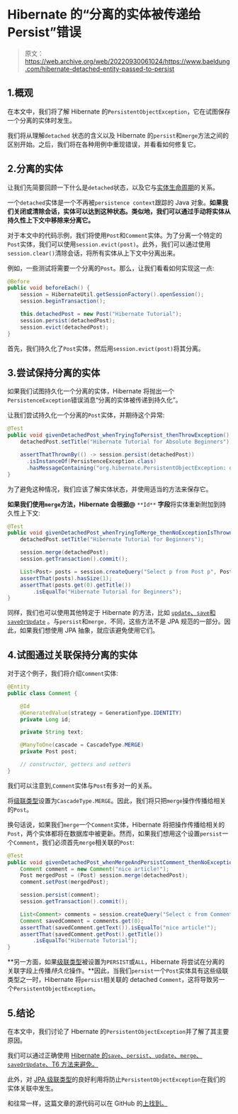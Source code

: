 # Hibernate 的“分离的实体被传递给 Persist”错误

> 原文：<https://web.archive.org/web/20220930061024/https://www.baeldung.com/hibernate-detached-entity-passed-to-persist>

## 1.概观

在本文中，我们将了解 Hibernate 的`PersistentObjectException`，它在试图保存一个分离的实体时发生。

我们将从理解`detached` 状态的含义以及 Hibernate 的`persist`和`merge`方法之间的区别开始。之后，我们将在各种用例中重现错误，并看看如何修复它。

## 2.分离的实体

让我们先简要回顾一下什么是`detached`状态，以及它与[实体生命周期](/web/20220810173509/https://www.baeldung.com/hibernate-entity-lifecycle)的关系。

一个`detached`实体是一个不再被`persistence context`跟踪的 Java 对象。**如果我们关闭或清除会话，实体可以达到这种状态。类似地，我们可以通过手动将实体从持久性上下文中移除来分离它。**

对于本文中的代码示例，我们将使用`Post`和`Comment`实体。为了分离一个特定的`Post`实体，我们可以使用`session.evict(post)`。此外，我们可以通过使用`session.clear()`清除会话，将所有实体从上下文中分离出来。

例如，一些测试将需要一个分离的`Post`。那么，让我们看看如何实现这一点:

```java
@Before
public void beforeEach() {
    session = HibernateUtil.getSessionFactory().openSession();
    session.beginTransaction();

    this.detachedPost = new Post("Hibernate Tutorial");
    session.persist(detachedPost);
    session.evict(detachedPost);
}
```

首先，我们持久化了`Post`实体，然后用`session.evict(post)`将其分离。

## 3.尝试保持分离的实体

如果我们试图持久化一个分离的实体，Hibernate 将抛出一个`PersistenceException`错误消息“分离的实体被传递到持久化”。

让我们尝试持久化一个分离的`Post`实体，并期待这个异常:

```java
@Test
public void givenDetachedPost_whenTryingToPersist_thenThrowException() {
    detachedPost.setTitle("Hibernate Tutorial for Absolute Beginners");

    assertThatThrownBy(() -> session.persist(detachedPost))
      .isInstanceOf(PersistenceException.class)
      .hasMessageContaining("org.hibernate.PersistentObjectException: detached entity passed to persist");
}
```

为了避免这种情况，我们应该了解实体状态，并使用适当的方法来保存它。

**如果我们使用`merge`方法，Hibernate 会根据@** `**Id**` **字段**将实体重新附加到持久性上下文:

```java
@Test
public void givenDetachedPost_whenTryingToMerge_thenNoExceptionIsThrown() {
    detachedPost.setTitle("Hibernate Tutorial for Beginners");

    session.merge(detachedPost);
    session.getTransaction().commit();

    List<Post> posts = session.createQuery("Select p from Post p", Post.class).list();
    assertThat(posts).hasSize(1);
    assertThat(posts.get(0).getTitle())
        .isEqualTo("Hibernate Tutorial for Beginners");
}
```

同样，我们也可以使用其他特定于 Hibernate 的方法，比如 [`update`、`save`和`saveOrUpdate`](/web/20220810173509/https://www.baeldung.com/hibernate-save-persist-update-merge-saveorupdate) 。与`persist`和`merge, `不同，这些方法不是 JPA 规范的一部分。因此，如果我们想使用 JPA 抽象，就应该避免使用它们。

## 4.试图通过关联保持分离的实体

对于这个例子，我们将介绍`Comment`实体:

```java
@Entity
public class Comment {

    @Id
    @GeneratedValue(strategy = GenerationType.IDENTITY)
    private Long id;

    private String text;

    @ManyToOne(cascade = CascadeType.MERGE)
    private Post post;

    // constructor, getters and setters
}
```

我们可以注意到,`Comment`实体与`Post`有多对一的关系。

将[级联类型](/web/20220810173509/https://www.baeldung.com/jpa-cascade-types)设置为`CascadeType.MERGE`。因此，我们将只把`merge`操作传播给相关的`Post`。

换句话说，如果我们`merge`一个`Comment`实体，Hibernate 将把操作传播给相关的`Post`，两个实体都将在数据库中被更新。然而，如果我们想用这个设置`persist`一个`Comment`，我们必须首先`merge`相关联的`Post`:

```java
@Test
public void givenDetachedPost_whenMergeAndPersistComment_thenNoExceptionIsThrown() {
    Comment comment = new Comment("nice article!");
    Post mergedPost = (Post) session.merge(detachedPost);
    comment.setPost(mergedPost);

    session.persist(comment);
    session.getTransaction().commit();

    List<Comment> comments = session.createQuery("Select c from Comment c", Comment.class).list();
    Comment savedComment = comments.get(0);
    assertThat(savedComment.getText()).isEqualTo("nice article!");
    assertThat(savedComment.getPost().getTitle())
        .isEqualTo("Hibernate Tutorial");
}
```

**另一方面，如果[级联类型](/web/20220810173509/https://www.baeldung.com/jpa-cascade-types)被设置为`PERSIST`或`ALL`，Hibernate 将尝试在分离的关联字段上传播*持久化*操作。**因此，当我们`persist`一个`Post`实体具有这些级联类型之一时，Hibernate 将`persist`相关联的 detached `Comment`，这将导致另一个`PersistentObjectException`。

## 5.结论

在本文中，我们讨论了 Hbernate 的`PersistentObjectException`并了解了其主要原因。

我们可以通过正确使用 [Hibernate 的`save`、`persist`、`update`、`merge`、`saveOrUpdate`、T6 方法来避免。](/web/20220810173509/https://www.baeldung.com/hibernate-save-persist-update-merge-saveorupdate)

此外，对 [JPA 级联类型](/web/20220810173509/https://www.baeldung.com/jpa-cascade-types)的良好利用将防止`PersistentObjectException`在我们的实体关联中发生。

和往常一样，这篇文章的源代码可以在 GitHub 的[上找到。](https://web.archive.org/web/20220810173509/https://github.com/eugenp/tutorials/tree/master/persistence-modules/hibernate-exceptions)
